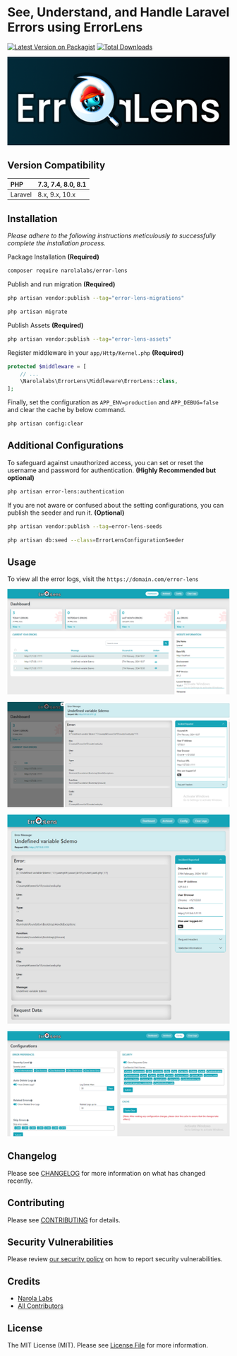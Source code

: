 # See, Understand, and Handle Laravel Errors using ErrorLens

[![Latest Version on Packagist](https://img.shields.io/packagist/v/narolalabs/error-lens.svg?style=flat-square)](https://packagist.org/packages/narolalabs/error-lens)
[![Total Downloads](https://img.shields.io/packagist/dt/narolalabs/error-lens.svg?style=flat-square)](https://packagist.org/packages/narolalabs/error-lens)

![ErrorLens](https://github.com/narolalabs/error-lens/blob/v2.x/resources/dist/assets/readme-images/Banner.png)


## Version Compatibility

 PHP      | 7.3, 7.4, 8.0, 8.1  |
:---------|---------------------|
Laravel   | 8.x, 9.x, 10.x      |

## Installation

_Please adhere to the following instructions meticulously to successfully complete the installation process._

Package Installation **(Required)**
```bash
composer require narolalabs/error-lens
```


Publish and run migration **(Required)**
```bash
php artisan vendor:publish --tag="error-lens-migrations"
```
```bash
php artisan migrate
```

Publish Assets **(Required)**
```bash
php artisan vendor:publish --tag="error-lens-assets"
```

Register middleware in your `app/Http/Kernel.php` **(Required)**
```php
protected $middleware = [
    // ...
    \Narolalabs\ErrorLens\Middleware\ErrorLens::class,
];
```

Finally, set the configuration as `APP_ENV=production` and `APP_DEBUG=false` and clear the cache by below command.
```bash
php artisan config:clear
```

## Additional Configurations

To safeguard against unauthorized access, you can set or reset the username and password for authentication. **(Highly Recommended but optional)**
```bash
php artisan error-lens:authentication
```

If you are not aware or confused about the setting configurations, you can publish the seeder and run it. **(Optional)**
```bash
php artisan vendor:publish --tag=error-lens-seeds
```
```bash
php artisan db:seed --class=ErrorLensConfigurationSeeder
```

## Usage
To view all the error logs, visit the `https://domain.com/error-lens`

![Error Lens - Dashboard](https://github.com/narolalabs/error-lens/blob/v2.x/resources/dist/assets/readme-images/Dashboard.png)

![Error Lens - Error modal view](https://github.com/narolalabs/error-lens/blob/v2.x/resources/dist/assets/readme-images/ErrorInDrawer.png)

![Error Lens - Full page error view](https://github.com/narolalabs/error-lens/blob/v2.x/resources/dist/assets/readme-images/ErrorInFullPage.png)

![Error Lens - Configuration](https://github.com/narolalabs/error-lens/blob/v2.x/resources/dist/assets/readme-images/Config.png)


## Changelog

Please see [CHANGELOG](CHANGELOG.md) for more information on what has changed recently.

## Contributing

Please see [CONTRIBUTING](CONTRIBUTING.md) for details.

## Security Vulnerabilities

Please review [our security policy](../../security/policy) on how to report security vulnerabilities.

## Credits

- [Narola Labs](https://github.com/narolalabs)
- [All Contributors](../../contributors)

## License

The MIT License (MIT). Please see [License File](LICENSE.md) for more information.
